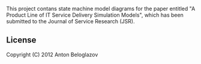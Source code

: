This project contans state machine model diagrams for the paper entitled "A Product Line of IT
Service Delivery Simulation Models", which has been submitted to the Journal of Service Research (JSR).


## License

Copyright (C) 2012 Anton Beloglazov
